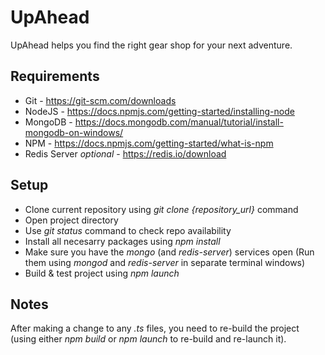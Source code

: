 # UpAhead

UpAhead helps you find the right gear shop for your next adventure.

## Requirements

* Git - https://git-scm.com/downloads
* NodeJS - https://docs.npmjs.com/getting-started/installing-node
* MongoDB - https://docs.mongodb.com/manual/tutorial/install-mongodb-on-windows/
* NPM - https://docs.npmjs.com/getting-started/what-is-npm
* Redis Server *optional* - https://redis.io/download

## Setup

* Clone current repository using *git clone {repository_url}* command
* Open project directory
* Use *git status* command to check repo availability
* Install all necesarry packages using *npm install*
* Make sure you have the *mongo* (and *redis-server*) services open (Run them using *mongod* and *redis-server* in separate terminal windows)
* Build & test project using *npm launch*

## Notes

After making a change to any *.ts* files, you need to re-build the project (using either *npm build* or *npm launch* to re-build and re-launch it).
